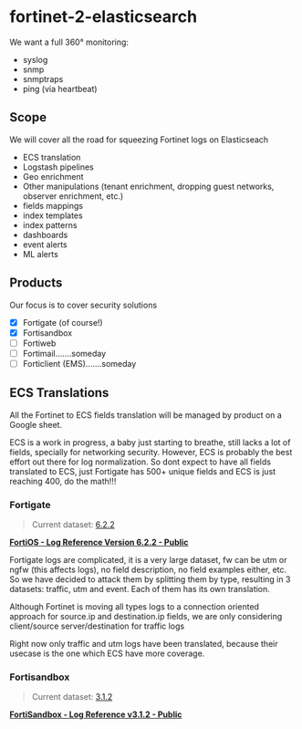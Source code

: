 # fortinet-2-elasticsearch
We want a full 360° monitoring: 
* syslog
* snmp
* snmptraps
* ping (via heartbeat)

## Scope
We will cover all the road for squeezing Fortinet logs on Elasticseach
* ECS translation
* Logstash pipelines
* Geo enrichment
* Other manipulations (tenant enrichment, dropping guest networks, observer enrichment, etc.)
* fields mappings
* index templates
* index patterns
* dashboards
* event alerts
* ML alerts

## Products 
Our focus is to cover security solutions
- [x] Fortigate (of course!)
- [x] Fortisandbox
- [ ] Fortiweb
- [ ] Fortimail.......someday
- [ ] Forticlient (EMS).......someday

## ECS Translations
All the Fortinet to ECS fields translation will be managed by product on a Google sheet.

ECS is a work in progress, a baby just starting to breathe, still lacks a lot of fields, specially for networking security. However, ECS is probably the best effort out there for log normalization. 
So dont expect to have all fields translated to ECS, just Fortigate has 500+ unique fields and ECS is just reaching 400, do the math!!!

### Fortigate
> Current dataset: [6.2.2](https://fortinetweb.s3.amazonaws.com/docs.fortinet.com/v2/attachments/ed572394-e556-11e9-8977-00505692583a/FortiOS_6.2.2_Log_Reference.pdf)

**[FortiOS - Log Reference Version 6.2.2 - Public](https://docs.google.com/spreadsheets/d/1hZYIcozgZQhyXTekOJbXujFBAN-YnJ2cQFP_T0ejuio/edit?usp=sharing)**

Fortigate logs are complicated, it is a very large dataset, fw can be utm or ngfw (this affects logs), no field description, no field examples either, etc. So we have decided to attack them by splitting them by type, resulting in 3 datasets: traffic, utm and event. Each of them has its own translation.

Although Fortinet is moving all types logs to a connection oriented approach for source.ip and destination.ip fields, we are only considering client/source server/destination for traffic logs

Right now only traffic and utm logs have been translated, because their usecase is the one which ECS have more coverage.

### Fortisandbox
> Current dataset: [3.1.2](https://fortinetweb.s3.amazonaws.com/docs.fortinet.com/v2/attachments/8bd13f46-f447-11e9-8977-00505692583a/FortiSandbox-3.1.2-Log_Reference.pdf)

**[FortiSandbox - Log Reference v3.1.2 - Public](https://docs.google.com/spreadsheets/d/1QlR_9d4TzLCeZ4SOzT8pFtPKtflupVsH0z3W7bDLtWc/edit?usp=sharing)**
